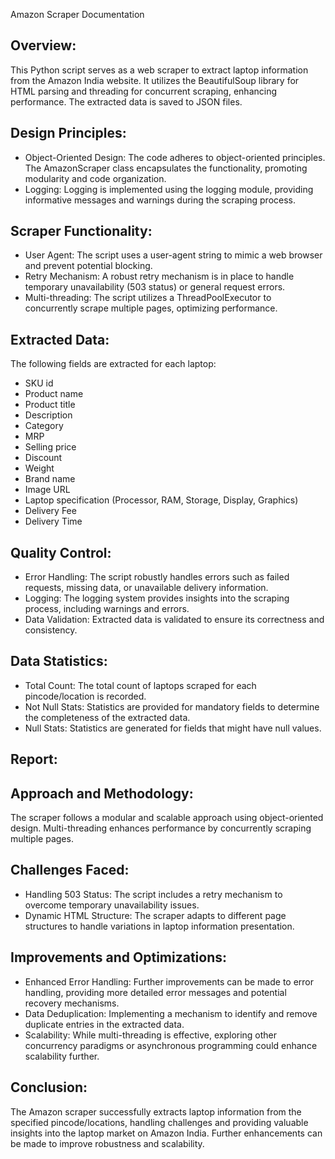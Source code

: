 
Amazon Scraper Documentation


Overview:
---------
This Python script serves as a web scraper to extract laptop information from the Amazon India website.
It utilizes the BeautifulSoup library for HTML parsing and threading for concurrent scraping, enhancing performance. 
The extracted data is saved to JSON files.

Design Principles:
------------------
- Object-Oriented Design: The code adheres to object-oriented principles. 
The AmazonScraper class encapsulates the functionality, promoting modularity and code organization.
- Logging: Logging is implemented using the logging module, providing informative messages and warnings 
during the scraping process.

Scraper Functionality:
----------------------
- User Agent: The script uses a user-agent string to mimic a web browser and prevent potential blocking.
- Retry Mechanism: A robust retry mechanism is in place to handle temporary unavailability (503 status) or general request errors.
- Multi-threading: The script utilizes a ThreadPoolExecutor to concurrently scrape multiple pages, optimizing performance.

Extracted Data:
---------------
The following fields are extracted for each laptop:
- SKU id
- Product name
- Product title
- Description
- Category
- MRP
- Selling price
- Discount
- Weight
- Brand name
- Image URL
- Laptop specification (Processor, RAM, Storage, Display, Graphics)
- Delivery Fee
- Delivery Time

Quality Control:
----------------
- Error Handling: The script robustly handles errors such as failed requests, missing data, or unavailable delivery information.
- Logging: The logging system provides insights into the scraping process, including warnings and errors.
- Data Validation: Extracted data is validated to ensure its correctness and consistency.

Data Statistics:
----------------
- Total Count: The total count of laptops scraped for each pincode/location is recorded.
- Not Null Stats: Statistics are provided for mandatory fields to determine the completeness of the extracted data.
- Null Stats: Statistics are generated for fields that might have null values.

Report:
-------
Approach and Methodology:
--------------------------
The scraper follows a modular and scalable approach using object-oriented design. 
Multi-threading enhances performance by concurrently scraping multiple pages.

Challenges Faced:
-----------------
- Handling 503 Status: The script includes a retry mechanism to overcome temporary unavailability issues.
- Dynamic HTML Structure: The scraper adapts to different page structures to handle variations in laptop information presentation.

Improvements and Optimizations:
-------------------------------
- Enhanced Error Handling: Further improvements can be made to error handling, 
providing more detailed error messages and potential recovery mechanisms.
- Data Deduplication: Implementing a mechanism to identify and remove duplicate entries in the extracted data.
- Scalability: While multi-threading is effective, exploring 
other concurrency paradigms or asynchronous programming could enhance scalability further.

Conclusion:
------------
The Amazon scraper successfully extracts laptop information from the specified pincode/locations, 
handling challenges and providing valuable insights into the laptop market on Amazon India. 
Further enhancements can be made to improve robustness and scalability.
